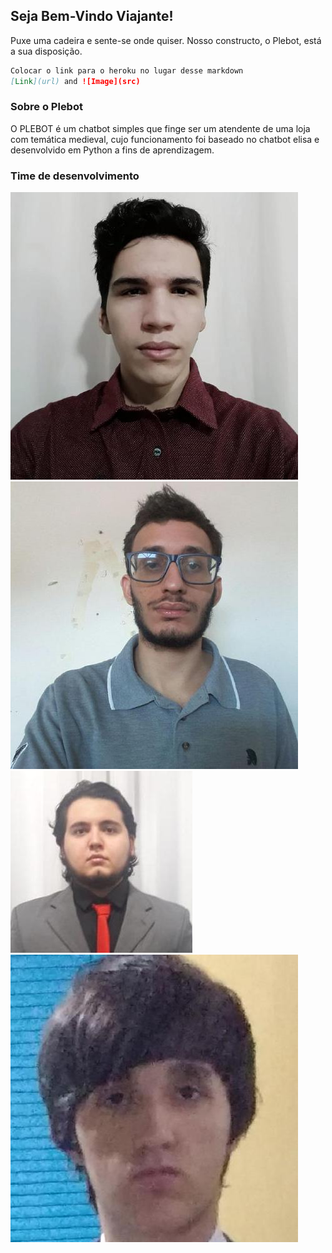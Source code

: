 ## Seja Bem-Vindo Viajante!

Puxe uma cadeira e sente-se onde quiser. Nosso constructo, o Plebot, está a sua disposição.

```markdown
Colocar o link para o heroku no lugar desse markdown
[Link](url) and ![Image](src)
```

### Sobre o Plebot

O PLEBOT é um chatbot simples que finge ser um atendente de uma loja com temática medieval, cujo funcionamento foi baseado no chatbot elisa e desenvolvido em Python a fins de aprendizagem.

### Time de desenvolvimento

![Image](/imgs/mr.jfif)  ![Image](/imgs/nl.jfif)  ![Image](/imgs/nt.jfif)  ![Image](/imgs/pl.jfif)
